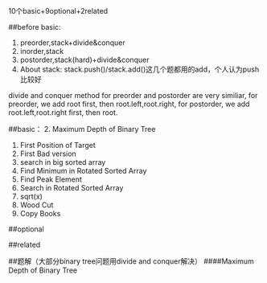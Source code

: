 10个basic+9optional+2related

##before basic:
1. preorder,stack+divide&conquer
2. inorder,stack
3. postorder,stack(hard)+divide&conquer
4. About stack: stack.push()/stack.add()这几个题都用的add，个人认为push比较好

divide and conquer method for preorder and postorder are very similiar, for preorder, we add root first, then root.left,root.right, for postorder, we add root.left,root.right first, then root.



##basic：
2. Maximum Depth of Binary Tree
1. First Position of Target
3. First Bad version
4. search in big sorted array
5. Find Minimum in Rotated Sorted Array
6. Find Peak Element
7. Search in Rotated Sorted Array
3. sqrt(x)
9. Wood Cut
10. Copy Books


##optional


##related

##题解（大部分binary tree问题用divide and conquer解决）
####Maximum Depth of Binary Tree